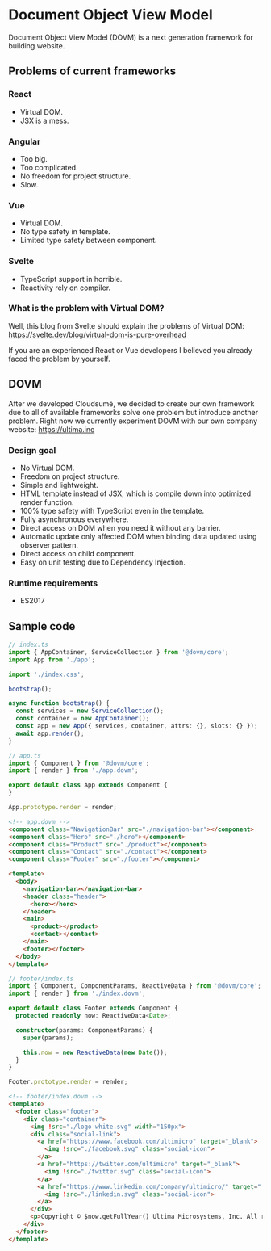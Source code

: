 # Document Object View Model

Document Object View Model (DOVM) is a next generation framework for building website.

## Problems of current frameworks

### React

- Virtual DOM.
- JSX is a mess.

### Angular

- Too big.
- Too complicated.
- No freedom for project structure.
- Slow.

### Vue

- Virtual DOM.
- No type safety in template.
- Limited type safety between component.

### Svelte

- TypeScript support in horrible.
- Reactivity rely on compiler.

### What is the problem with Virtual DOM?

Well, this blog from Svelte should explain the problems of Virtual DOM: https://svelte.dev/blog/virtual-dom-is-pure-overhead

If you are an experienced React or Vue developers I believed you already faced the problem by yourself.

## DOVM

After we developed Cloudsumé, we decided to create our own framework due to all of available frameworks solve one problem but introduce another problem. Right now we currently experiment DOVM with our own company website: https://ultima.inc

### Design goal

- No Virtual DOM.
- Freedom on project structure.
- Simple and lightweight.
- HTML template instead of JSX, which is compile down into optimized render function.
- 100% type safety with TypeScript even in the template.
- Fully asynchronous everywhere.
- Direct access on DOM when you need it without any barrier.
- Automatic update only affected DOM when binding data updated using observer pattern.
- Direct access on child component.
- Easy on unit testing due to Dependency Injection.

### Runtime requirements

- ES2017

## Sample code

```ts
// index.ts
import { AppContainer, ServiceCollection } from '@dovm/core';
import App from './app';

import './index.css';

bootstrap();

async function bootstrap() {
  const services = new ServiceCollection();
  const container = new AppContainer();
  const app = new App({ services, container, attrs: {}, slots: {} });
  await app.render();
}
```

```ts
// app.ts
import { Component } from '@dovm/core';
import { render } from './app.dovm';

export default class App extends Component {
}

App.prototype.render = render;
```

```html
<!-- app.dovm -->
<component class="NavigationBar" src="./navigation-bar"></component>
<component class="Hero" src="./hero"></component>
<component class="Product" src="./product"></component>
<component class="Contact" src="./contact"></component>
<component class="Footer" src="./footer"></component>

<template>
  <body>
    <navigation-bar></navigation-bar>
    <header class="header">
      <hero></hero>
    </header>
    <main>
      <product></product>
      <contact></contact>
    </main>
    <footer></footer>
  </body>
</template>
```

```ts
// footer/index.ts
import { Component, ComponentParams, ReactiveData } from '@dovm/core';
import { render } from './index.dovm';

export default class Footer extends Component {
  protected readonly now: ReactiveData<Date>;

  constructor(params: ComponentParams) {
    super(params);

    this.now = new ReactiveData(new Date());
  }
}

Footer.prototype.render = render;
```

```html
<!-- footer/index.dovm -->
<template>
  <footer class="footer">
    <div class="container">
      <img !src="./logo-white.svg" width="150px">
      <div class="social-link">
        <a href="https://www.facebook.com/ultimicro" target="_blank">
          <img !src="./facebook.svg" class="social-icon">
        </a>
        <a href="https://twitter.com/ultimicro" target="_blank">
          <img !src="./twitter.svg" class="social-icon">
        </a>
        <a href="https://www.linkedin.com/company/ultimicro/" target="_blank">
          <img !src="./linkedin.svg" class="social-icon">
        </a>
      </div>
      <p>Copyright © $now.getFullYear() Ultima Microsystems, Inc. All rights reserved.</p>
    </div>
  </footer>
</template>
```
